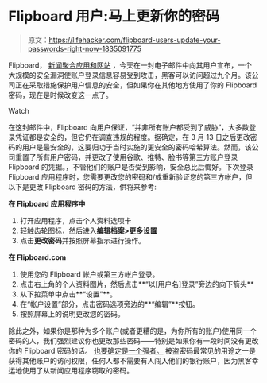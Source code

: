 # Flipboard 用户:马上更新你的密码

> 原文：<https://lifehacker.com/flipboard-users-update-your-passwords-right-now-1835091775>

Flipboard， [新闻聚合应用和网站](https://flipboard.com/) ，今天在一封电子邮件中向其用户宣布，一个大规模的安全漏洞使账户登录信息容易受到攻击，黑客可以访问超过九个月。该公司正在采取措施保护用户信息的安全，但如果你在其他地方使用了你的 Flipboard 密码，现在是时候改变这一点了。

Watch

在这封邮件中，Flipboard 向用户保证，“并非所有账户都受到了威胁”，大多数登录凭证都是安全的，但它仍在调查违规的程度。据确定，在 3 月 13 日之后更改密码的用户是最安全的，这要归功于当时实施的更安全的密码哈希算法。然而，该公司重置了所有用户密码，并更改了使用谷歌、推特、脸书等第三方账户登录 Flipboard 的凭据。，不管他们的账户是否受到影响，安全总比后悔好。下次登录 Flipboard 应用程序时，您需要更改您的密码和/或重新验证您的第三方帐户，但以下是更改 Flipboard 密码的方法，供将来参考:

**在 Flipboard 应用程序中**

1.  打开应用程序，点击个人资料选项卡
2.  轻触齿轮图标，然后进入**编辑档案>更多设置**
3.  点击**更改密码**并按照屏幕指示进行操作。

**在 Flipboard.com**

1.  使用您的 Flipboard 帐户或第三方帐户登录。
2.  点击右上角的个人资料图片，然后点击**“以[用户名]登录”旁边的向下箭头**
3.  从下拉菜单中点击**“设置”**。
4.  在“帐户设置”部分，点击密码选项旁边的**“编辑”**按钮。
5.  按照屏幕上的说明更改您的密码。

除此之外，如果你是那种为多个账户(或者更糟的是，为你所有的账户)使用同一个密码的人，我们强烈建议你也更改那些密码——特别是如果你有一段时间没有更改你的 Flipboard 密码的话。 [也要确定是一个强者。](https://lifehacker.com/how-to-create-a-strong-password-1797681069) 被盗密码最常见的用途之一是获得其他账户的访问权限，任何人都不需要有人闯入他们的银行账户，因为黑客幸运地使用了从新闻应用程序窃取的密码。